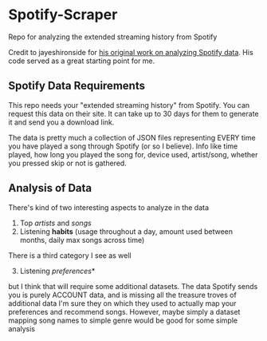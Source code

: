 # Spotify-Scraper
Repo for analyzing the extended streaming history from Spotify

Credit to jayeshironside for [his original work on analyzing Spotify data](https://github.com/jayeshironside/Spotify-Streaming-history-analysis). His code served as a great starting point for me.

## Spotify Data Requirements
This repo needs your "extended streaming history" from Spotify. You can request this data on their site. It can take up to 30 days for them to generate it and send you a download link.

The data is pretty much a collection of JSON files representing EVERY time you have played a song through Spotify (or so I believe). Info like time played, how long you played the song for, device used, artist/song, whether you pressed skip or not is gathered.

## Analysis of Data
There's kind of two interesting aspects to analyze in the data

1. Top *artists* and *songs*
2. Listening **habits** (usage throughout a day, amount used between months, daily max songs across time)

There is a third category I see as well

3. Listening *preferences**

but I think that will require some additional datasets. The data Spotify sends you is purely ACCOUNT data, and is missing all the treasure troves of additional data I'm sure they on which they used to actually map your preferences and recommend songs. However, maybe simply a dataset mapping song names to simple genre would be good for some simple analysis
